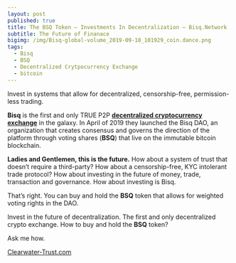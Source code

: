 ```yaml
---
layout: post
published: true
title: The BSQ Token – Investments In Decentralization – Bisq.Network
subtitle: The Future of Finanace
bigimg: /img/Bisq-global-volume_2019-09-18_101929_coin.dance.png
tags:
  - Bisq
  - BSQ
  - Decentralized Crytpocurrency Exchange
  - bitcoin
---
```

Invest in systems that allow for decentralized, censorship-free, permission-less trading.

**Bisq** is the first and only TRUE P2P **[decentralized cryptocurrency exchange](https://bisq.network)** in the galaxy. In April of 2019 they launched the Bisq DAO, an organization that creates consensus and governs the direction of the platform through voting shares (**BSQ**) that live on the immutable bitcoin blockchain.

**Ladies and Gentlemen, this is the future.**
How about a system of trust that doesn’t require a third-party? How about a censorship-free, KYC intolerant trade protocol? How about investing in the future of money, trade, transaction and governance. How about investing is Bisq.

That’s right. You can buy and hold the **BSQ** token that allows for weighted voting rights in the DAO.

Invest in the future of decentralization. The first and only decentralized crypto exchange. How to buy and hold the **BSQ** token?

Ask me how.

[Clearwater-Trust.com](https://clearwater-trust.com)

